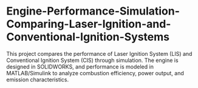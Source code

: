 # Engine-Performance-Simulation-Comparing-Laser-Ignition-and-Conventional-Ignition-Systems
This project compares the performance of Laser Ignition System (LIS) and Conventional Ignition System (CIS) through simulation. The engine is designed in SOLIDWORKS, and performance is modeled in MATLAB/Simulink to analyze combustion efficiency, power output, and emission characteristics.
